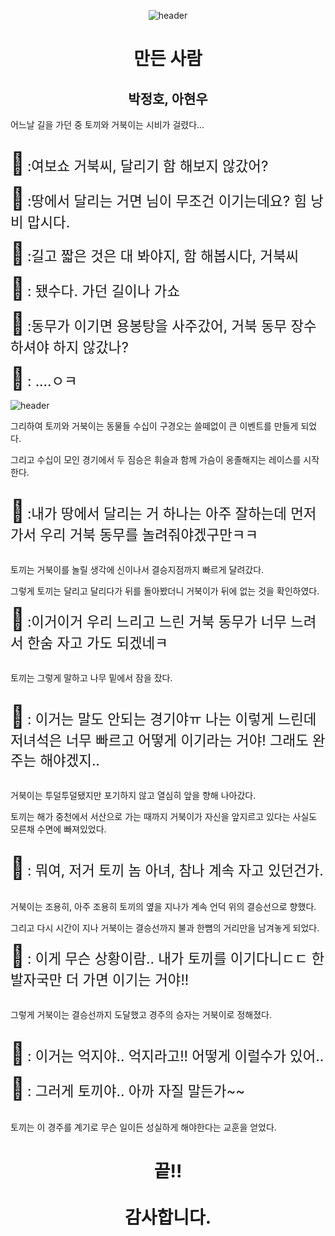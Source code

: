 
<div align="center">
  
![header](https://capsule-render.vercel.app/api?type=waving&animation=scaleIn&color=gradient&height=300&section=header&text=토끼와_거북이&fontSize=60&fontAlign=75&stroke=FF00FF&strokeWidth=.50)


# 만든 사람

## 박정호, 아현우

</div>

어느날 길을 가던 중 토끼와 거북이는 시비가 걸렸다...</br></br>

<span style="font-size:250%">🐰</span>
<span style="font-size:160%">:여보쇼 거북씨, 달리기 함 해보지 않갔어?</span>

<span style="font-size:250%">🐢</span>
<span style="font-size:160%">:땅에서 달리는 거면 님이 무조건 이기는데요? 힘 낭비 맙시다.</span>

<span style="font-size:250%">🐰</span>
<span style="font-size:160%">:길고 짧은 것은 대 봐야지, 함 해봅시다, 거북씨</span>

<span style="font-size:250%">🐢</span>
<span style="font-size:160%">: 됐수다. 가던 길이나 가쇼</span>

<span style="font-size:250%">🐰</span>
<span style="font-size:160%">:동무가 이기면 용봉탕을 사주갔어, 거북 동무 장수 하셔야 하지 않갔나?</span>

<span style="font-size:250%">🐢</span>
<span style="font-size:160%">: ....ㅇㅋ</span>


![header](https://search.pstatic.net/common/?src=http%3A%2F%2Fblogfiles.naver.net%2FMjAyMTEwMTVfMTg5%2FMDAxNjM0Mjc3ODg5MDM0.bSIPhn1D7Z8keHZ0DZCvIgtHcOITryfG7j8P-s977FQg.S7yEOdTAsB5nIziD6cr2phDwxqkLlFuCGr_XttqbY-8g.JPEG.juju3210050%2Fgiraffes-2685352.jpg&type=sc960_832)

그리하여 토끼와 거북이는 동물들 수십이 구경오는 쓸떼없이 큰 이벤트를 만들게 되었다.

그리고 수십이 모인 경기에서 두 짐승은 휘슬과 함께 가슴이 옹졸해지는 레이스를 시작한다.</br></br>

<span style="font-size:250%">🐰</span>
<span style="font-size:160%">:내가 땅에서 달리는 거 하나는 아주 잘하는데 먼저 가서 우리 거북 동무를 놀려줘야겠구만ㅋㅋ</span></br></br>

토끼는 거북이를 놀릴 생각에 신이나서 결승지점까지 빠르게 달려갔다.  

그렇게 토끼는 달리고 달리다가 뒤를 돌아봤더니 거북이가 뒤에 없는 것을 확인하였다.

<span style="font-size:250%">🐰</span>
<span style="font-size:160%">:이거이거 우리 느리고 느린 거북 동무가 너무 느려서 한숨 자고 가도 되겠네ㅋ</span></br></br>

토끼는 그렇게 말하고 나무 밑에서 잠을 잤다.</br></br>

<span style="font-size:250%">🐢</span>
<span style="font-size:160%">: 이거는 말도 안되는 경기야ㅠ 나는 이렇게 느린데 저녀석은 너무 빠르고 어떻게 이기라는 거야! 그래도 완주는 해야겠지..</span></br></br>

거북이는 투덜투덜됐지만 포기하지 않고 열심히 앞을 향해 나아갔다.

토끼는 해가 중천에서 서산으로 가는 때까지 거북이가 자신을 앞지르고 있다는 사실도 모른채 수면에 빠져있었다.</br></br>

<span style="font-size:250%">🐢</span>
<span style="font-size:160%">: 뭐여, 저거 토끼 놈 아녀, 참나 계속 자고 있던건가.</span></br></br>

거북이는 조용히, 아주 조용히 토끼의 옆을 지나가 계속 언덕 위의 결승선으로 향했다.

그리고 다시 시간이 지나 거북이는 결승선까지 불과 한뼘의 거리만을 남겨놓게 되었다.

<span style="font-size:250%">🐢</span>
<span style="font-size:160%">: 이게 무슨 상황이람.. 내가 토끼를 이기다니ㄷㄷ 한발자국만 더 가면 이기는 거야!!</span></br></br>

그렇게 거북이는 결승선까지 도달했고 경주의 승자는 거북이로 정해졌다.</br></br>

<span style="font-size:250%">🐰</span>
<span style="font-size:160%">: 이거는 억지야.. 억지라고!! 어떻게 이럴수가 있어..</span>

<span style="font-size:250%">🐢</span>
<span style="font-size:160%">: 그러게 토끼야.. 아까 자질 말든가~~</span></br></br>

토끼는 이 경주를 계기로 무슨 일이든 성실하게 해야한다는 교훈을 얻었다.
#
<div align="center">

# 끝!! </br></br>감사합니다.
